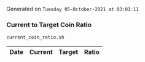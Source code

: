 Generated on `Tuesday 05-October-2021 at 03:01:11`

### Current to Target Coin Ratio
`current_coin_ratio.sh`

Date|Current|Target|Ratio
---|---|---|---
